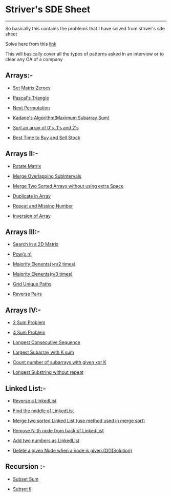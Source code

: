 

# Striver's SDE Sheet
-------------------------

So basically this contains the problems that I have solved from striver's sde sheet 

Solve here from this [link](https://takeuforward.org/interviews/strivers-sde-sheet-top-coding-interview-problems/)

This will basically cover all the types of patterns asked in an interview or to clear any OA of a company

## Arrays:-
- [Set Matrix Zeroes](Arrays/set_matrix_zeroes.cpp)


- [Pascal's Triangle](Arrays/pascals_triangle.cpp)

- [Next Permutation](Arrays/)

- [Kadane's Algorithm(Maximum Subarray Sum)](Arrays/kadanes_algorithm.cpp)

- [Sort an array of 0's, 1's and 2's](Arrays/sort_0s_1s_2s.cpp)

- [Best Time to Buy and Sell Stock](Arrays/)


## Arrays II:-
- [Rotate Matrix](Arrays_II/)

- [Merge Overlapping SubIntervals](Arrays_II/)

- [Merge Two Sorted Arrays without using extra Space](Arrays_II/)

- [Duplicate in Array](Arrays_II/find_duplicate_in_array.cpp)

- [Repeat and Missing Number](Arrays_II/)

- [Inversion of Array](Arrays_II/)


## Arrays III:-
- [Search in a 2D Matrix]()

- [Pow(x,n)]()

- [Majority Elenents(>n/2 times)]()

- [Majority Elenents(n/3 times)]()

- [Grid Unique Paths]()

- [Reverse Pairs]()

## Arrays IV:-
- [2 Sum Problem](Arrays_IV/two_sum.cpp)

- [4 Sum Problem](Arrays_IV/)

- [Longest Consecutive Sequence](Arrays_IV/)

- [Largest Subarray with K sum](Arrays_IV/)

- [Count number of subarrays with given xor K](Arrays_IV/)

- [Longest Substring without repeat](Arrays_IV/)


## Linked List:-
- [Reverse a LinkedList](Linked_List/)

- [Find the middle of LinkedList](Linked_List/)

- [Merge two sorted Linked List (use method used in merge sort)](Linked_List/)

- [Remove N-th node from back of LinkedList](Linked_List/)

- [Add two numbers as LinkedList](Linked_List/)

- [Delete a given Node when a node is given.(O(1)Solution)](Linked_List/)


## Recursion :-
- [Subset Sum](Recursion/subset_sums.cpp)

- [Subset II](Recursion/subset_II.cpp)
